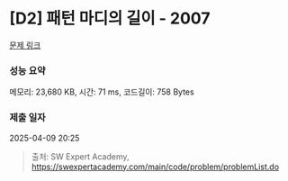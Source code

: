 # [D2] 패턴 마디의 길이 - 2007 

[문제 링크](https://swexpertacademy.com/main/code/problem/problemDetail.do?contestProbId=AV5P1kNKAl8DFAUq) 

### 성능 요약

메모리: 23,680 KB, 시간: 71 ms, 코드길이: 758 Bytes

### 제출 일자

2025-04-09 20:25



> 출처: SW Expert Academy, https://swexpertacademy.com/main/code/problem/problemList.do